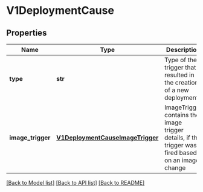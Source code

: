 # V1DeploymentCause

## Properties
Name | Type | Description | Notes
------------ | ------------- | ------------- | -------------
**type** | **str** | Type of the trigger that resulted in the creation of a new deployment | 
**image_trigger** | [**V1DeploymentCauseImageTrigger**](V1DeploymentCauseImageTrigger.md) | ImageTrigger contains the image trigger details, if this trigger was fired based on an image change | [optional] 

[[Back to Model list]](../README.md#documentation-for-models) [[Back to API list]](../README.md#documentation-for-api-endpoints) [[Back to README]](../README.md)


